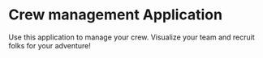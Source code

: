 # Crew management Application

Use this application to manage your crew. Visualize your team and recruit folks for your adventure!
